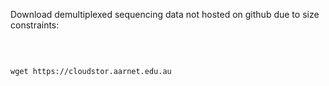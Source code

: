
Download demultiplexed sequencing data not hosted on github due to size constraints:

<p>&nbsp;</p>

```{r }

wget https://cloudstor.aarnet.edu.au

```

<p>&nbsp;</p>
